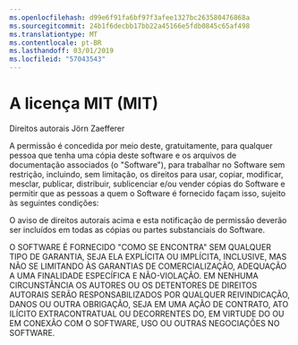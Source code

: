 ```yaml
---
ms.openlocfilehash: d99e6f91fa6bf97f3afee1327bc263580476868a
ms.sourcegitcommit: 24b1f6decbb17bb22a45166e5fdb0845c65af498
ms.translationtype: MT
ms.contentlocale: pt-BR
ms.lasthandoff: 03/01/2019
ms.locfileid: "57043543"
---
```

<a name="the-mit-license-mit"></a>A licença MIT (MIT)
=====================

Direitos autorais Jörn Zaefferer

A permissão é concedida por meio deste, gratuitamente, para qualquer pessoa que tenha uma cópia deste software e os arquivos de documentação associados (o "Software"), para trabalhar no Software sem restrição, incluindo, sem limitação, os direitos para usar, copiar, modificar, mesclar, publicar, distribuir, sublicenciar e/ou vender cópias do Software e permitir que as pessoas a quem o Software é fornecido façam isso, sujeito às seguintes condições:

O aviso de direitos autorais acima e esta notificação de permissão deverão ser incluídos em todas as cópias ou partes substanciais do Software.

O SOFTWARE É FORNECIDO "COMO SE ENCONTRA" SEM QUALQUER TIPO DE GARANTIA, SEJA ELA EXPLÍCITA OU IMPLÍCITA, INCLUSIVE, MAS NÃO SE LIMITANDO ÀS GARANTIAS DE COMERCIALIZAÇÃO, ADEQUAÇÃO A UMA FINALIDADE ESPECÍFICA E NÃO-VIOLAÇÃO. EM NENHUMA CIRCUNSTÂNCIA OS AUTORES OU OS DETENTORES DE DIREITOS AUTORAIS SERÃO RESPONSABILIZADOS POR QUALQUER REIVINDICAÇÃO, DANOS OU OUTRA OBRIGAÇÃO, SEJA EM UMA AÇÃO DE CONTRATO, ATO ILÍCITO EXTRACONTRATUAL OU DECORRENTES DO, EM VIRTUDE DO OU EM CONEXÃO COM O SOFTWARE, USO OU OUTRAS NEGOCIAÇÕES NO SOFTWARE.
